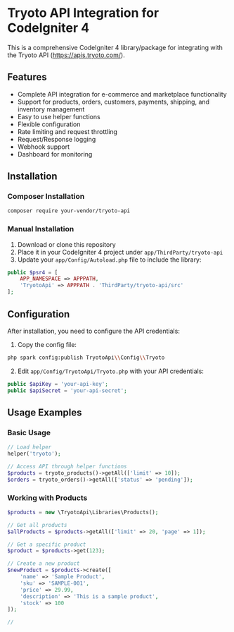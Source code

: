 # Tryoto API Integration for CodeIgniter 4

This is a comprehensive CodeIgniter 4 library/package for integrating with the Tryoto API (https://apis.tryoto.com/).

## Features

- Complete API integration for e-commerce and marketplace functionality
- Support for products, orders, customers, payments, shipping, and inventory management
- Easy to use helper functions
- Flexible configuration
- Rate limiting and request throttling
- Request/Response logging
- Webhook support
- Dashboard for monitoring

## Installation

### Composer Installation

```bash
composer require your-vendor/tryoto-api
```

### Manual Installation

1. Download or clone this repository
2. Place it in your CodeIgniter 4 project under `app/ThirdParty/tryoto-api`
3. Update your `app/Config/Autoload.php` file to include the library:

```php
public $psr4 = [
    APP_NAMESPACE => APPPATH,
    'TryotoApi' => APPPATH . 'ThirdParty/tryoto-api/src'
];
```

## Configuration

After installation, you need to configure the API credentials:

1. Copy the config file:

```bash
php spark config:publish TryotoApi\\Config\\Tryoto
```

2. Edit `app/Config/TryotoApi/Tryoto.php` with your API credentials:

```php
public $apiKey = 'your-api-key';
public $apiSecret = 'your-api-secret';
```

## Usage Examples

### Basic Usage

```php
// Load helper
helper('tryoto');

// Access API through helper functions
$products = tryoto_products()->getAll(['limit' => 10]);
$orders = tryoto_orders()->getAll(['status' => 'pending']);
```

### Working with Products

```php
$products = new \TryotoApi\Libraries\Products();

// Get all products
$allProducts = $products->getAll(['limit' => 20, 'page' => 1]);

// Get a specific product
$product = $products->get(123);

// Create a new product
$newProduct = $products->create([
    'name' => 'Sample Product',
    'sku' => 'SAMPLE-001',
    'price' => 29.99,
    'description' => 'This is a sample product',
    'stock' => 100
]);

//